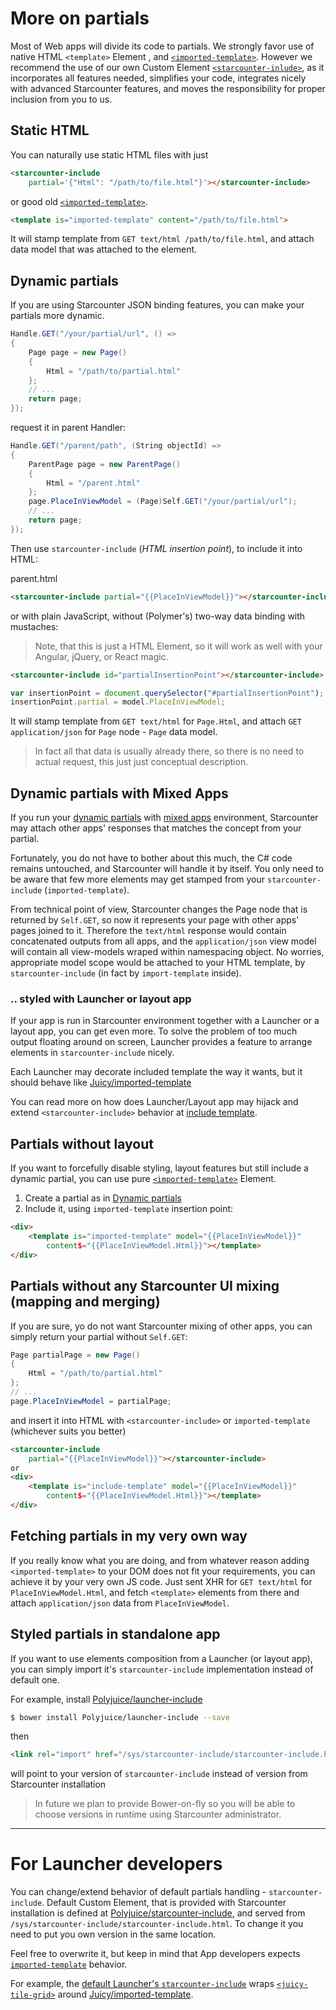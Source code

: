 # More on partials

Most of Web apps will divide its code to partials. We strongly favor use of native HTML `<template>` Element , and [`<imported-template>`](http://github.com/Juicy/imported-template). However we recommend the use of our own Custom Element [`<starcounter-inlude>`](https://github.com/Polyjuice/launcher-include), as it incorporates all features needed, simplifies your code, integrates nicely with advanced Starcounter features, and moves the responsibility for proper inclusion from you to us.

## Static HTML

You can naturally use static HTML files with just

```html
<starcounter-include
    partial='{"Html": "/path/to/file.html"}'></starcounter-include>
```

or good old [`<imported-template>`](http://github.com/Juicy/imported-template).

```html
<template is="imported-template" content="/path/to/file.html">
```
It will stamp template from `GET text/html /path/to/file.html`, and attach data model that was attached to the element.

## Dynamic partials

If you are using Starcounter JSON binding features, you can make your partials more dynamic.

```csharp
Handle.GET("/your/partial/url", () =>
{
    Page page = new Page()
    {
        Html = "/path/to/partial.html"
    };
    // ...
    return page;
});
```
request it in parent Handler:

```csharp
Handle.GET("/parent/path", (String objectId) =>
{
    ParentPage page = new ParentPage()
    {
        Html = "/parent.html"
    };
    page.PlaceInViewModel = (Page)Self.GET("/your/partial/url");
    // ...
    return page;
});
```
Then use `starcounter-include` (_HTML insertion point_), to include it into HTML:

<div class="code-name">parent.html</div>

```html
<starcounter-include partial="{{PlaceInViewModel}}"></starcounter-include>
```
or with plain JavaScript, without (Polymer's) two-way data binding with mustaches:
> <i class="fa fa-exclamation-circle  button-icon-left"></i> Note, that this is just a HTML Element, so it will work as well with your Angular, jQuery, or React magic.

```html
<starcounter-include id="partialInsertionPoint"></starcounter-include>
```

```javascript
var insertionPoint = document.querySelector("#partialInsertionPoint");
insertionPoint.partial = model.PlaceInViewModel;
```

It will stamp template from `GET text/html` for `Page.Html`, and attach `GET application/json` for `Page` node - `Page` data model.


> In fact all that data is usually already there, so there is no need to actual request, this just just conceptual description.

## Dynamic partials with Mixed Apps

If you run your [dynamic partials](#dynamic-partials) with [mixed apps](/guides/mapping-and-blending/mapping-and-blending.html) environment, Starcounter may attach other apps' responses that matches the concept from your partial.

Fortunately, you do not have to bother about this much, the C# code remains untouched, and Starcounter will handle it by itself. You only need to be aware that few more elements may get stamped from your `starcounter-include` (`imported-template`).

From technical point of view, Starcounter changes the Page node that is returned by `Self.GET`, so now it represents your page with other apps' pages joined to it. Therefore the `text/html` response would contain concatenated outputs from all apps, and the `application/json` view model will contain all view-models wraped within namespacing object. No worries, appropriate model scope would be attached to your HTML template, by `starcounter-include` (in fact by `import-template` inside).

### .. styled with Launcher or layout app

If your app is run in Starcounter environment together with a Launcher or a layout app, you can get even more. To solve the problem of too much output floating around on screen, Launcher provides a feature to arrange elements in `starcounter-include` nicely.

Each Launcher may decorate included template the way it wants, but it should behave like [Juicy/imported-template](https://github.com/Juicy/imported-template#imported-template)

You can read more on how does Launcher/Layout app may hijack and extend `<starcounter-include>` behavior at [include template](https://github.com/Polyjuice/Launcher/wiki/imported-template-in-Polyjuice).

## Partials without layout

If you want to forcefully disable styling, layout features but still include a dynamic partial, you can use pure [`<imported-template>`](http://github.com/Juicy/imported-template) Element.

 1. Create a partial as in [Dynamic partials](#dynamic-partials)
 2. Include it, using `imported-template` insertion point:

 ```html
 <div>
     <template is="imported-template" model="{{PlaceInViewModel}}"
         content$="{{PlaceInViewModel.Html}}"></template>
 </div>
 ```

## Partials without any Starcounter UI mixing (mapping and merging)

If you are sure, yo do not want Starcounter mixing of other apps, you can simply return your partial without `Self.GET`:

```csharp
Page partialPage = new Page()
{
    Html = "/path/to/partial.html"
};
// ...
page.PlaceInViewModel = partialPage;
```

and insert it into HTML with `<starcounter-include>` or `imported-template` (whichever suits you better)

```html
<starcounter-include
    partial="{{PlaceInViewModel}}"></starcounter-include>
or
<div>
    <template is="include-template" model="{{PlaceInViewModel}}"
        content$="{{PlaceInViewModel.Html}}"></template>
</div>
```

## Fetching partials in my very own way

If you really know what you are doing, and from whatever reason adding `<imported-template>` to your DOM does not fit your requirements, you can achieve it by your very own JS code.
Just sent XHR for `GET text/html` for `PlaceInViewModel.Html`, and fetch `<template>` elements from there and attach `application/json` data from `PlaceInViewModel`.


## Styled partials in standalone app

If you want to use elements composition from a Launcher (or layout app), you can simply import it's `starcounter-include` implementation instead of default one.

For example, install [Polyjuice/launcher-include](https://github.com/Polyjuice/launcher-include)
```sh
$ bower install Polyjuice/launcher-include --save
```
then
```html
<link rel="import" href="/sys/starcounter-include/starcounter-include.html">
```
will point to your version of `starcounter-include` instead of version from Starcounter installation


> <i class="fa fa-rocket button-icon-left"></i> In future we plan to provide Bower-on-fly so you will be able to choose versions in runtime using Starcounter administrator.


-------

# For Launcher developers

You can change/extend behavior of default partials handling - `starcounter-include`.
Default Custom Element, that is provided with Starcounter installation is defined at [Polyjuice/starcounter-include](https://github.com/Polyjuice/starcounter-include), and served from `/sys/starcounter-include/starcounter-include.html`.
To change it you need to put you own version in the same location.

Feel free to overwrite it, but keep in mind that App developers expects [`imported-template`](https://github.com/Juicy/imported-template#imported-template) behavior.


For example, the [default Launcher's `starcounter-include`](https://github.com/Polyjuice/launcher-include) wraps [`<juicy-tile-grid>`](https://github.com/Juicy/juicy-tile-grid) around [Juicy/imported-template](https://github.com/Juicy/imported-template#imported-template).
